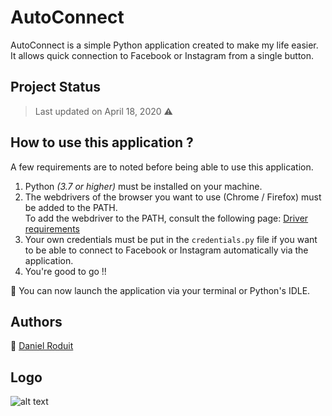 # AutoConnect

AutoConnect is a simple Python application created to make my life easier. It allows quick connection to Facebook or Instagram from a single button.

## Project Status
> Last updated on April 18, 2020 :warning:

## How to use this application ?

A few requirements are to noted before being able to use this application.

1. Python *(3.7 or higher)* must be installed on your machine.
2. The webdrivers of the browser you want to use (Chrome / Firefox) must be added to the PATH.<br>To add the webdriver to the PATH, consult the following page: [Driver requirements](https://www.selenium.dev/documentation/en/webdriver/driver_requirements/)
3. Your own credentials must be put in the `credentials.py` file if you want to be able to connect to Facebook or Instagram automatically via the application.
4. You're good to go !!

🎉 You can now launch the application via your terminal or Python's IDLE.

## Authors

👱 [Daniel Roduit](https://www.linkedin.com/in/daniel-roduit/)

## Logo

![alt text](./autoConnect.ico "AutoConnect logo")
